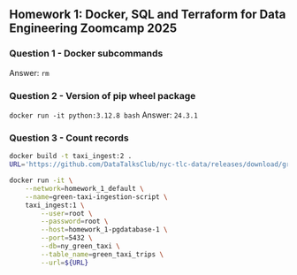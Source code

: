 ## Homework 1: Docker, SQL and Terraform for Data Engineering Zoomcamp 2025
### Question 1 - Docker subcommands
Answer: `rm`

### Question 2 - Version of pip wheel package
`docker run -it python:3.12.8 bash`
Answer: `24.3.1`

### Question 3 - Count records
```bash
docker build -t taxi_ingest:2 .
URL='https://github.com/DataTalksClub/nyc-tlc-data/releases/download/green/green_tripdata_2019-10.csv.gz'

docker run -it \
	--network=homework_1_default \
	--name=green-taxi-ingestion-script \
	taxi_ingest:1 \
		--user=root \
		--password=root \
		--host=homework_1-pgdatabase-1 \
		--port=5432 \
		--db=ny_green_taxi \
		--table_name=green_taxi_trips \
		--url=${URL}
```
